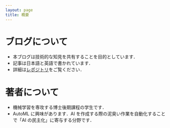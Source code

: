 ```yaml
---
layout: page
title: 概要
---
```


# ブログについて
* 本ブログは技術的な知見を共有することを目的としています．
* 記事は日本語と英語で書かれています．
* 詳細は[レポジトリ][github-io-repo]をご覧ください．

# 著者について
* 機械学習を専攻する博士後期課程の学生です．
* AutoML に興味があります．AI を作成する際の泥臭い作業を自動化することで「AI の民主化」に寄与する分野です． 

[github-io-repo]: https://github.com/yoichii/yoichii.github.io
